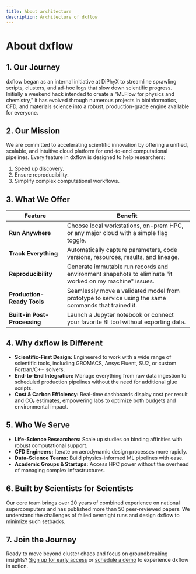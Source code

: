 ```yaml
---
title: About architecture
description: Architecture of dxflow
---
```


# About dxflow

## 1. Our Journey

dxflow began as an internal initiative at DiPhyX to streamline sprawling scripts, clusters, and ad-hoc logs that slow down scientific progress. Initially a weekend hack intended to create a "MLFlow for physics and chemistry," it has evolved through numerous projects in bioinformatics, CFD, and materials science into a robust, production-grade engine available for everyone.

## 2. Our Mission

We are committed to accelerating scientific innovation by offering a unified, scalable, and intuitive cloud platform for end-to-end computational pipelines. Every feature in dxflow is designed to help researchers:
1. Speed up discovery.
2. Ensure reproducibility.
3. Simplify complex computational workflows.

## 3. What We Offer

| Feature                         | Benefit |
|---------------------------------|---------|
| **Run Anywhere**                | Choose local workstations, on-prem HPC, or any major cloud with a simple flag toggle. |
| **Track Everything**            | Automatically capture parameters, code versions, resources, results, and lineage. |
| **Reproducibility**             | Generate immutable run records and environment snapshots to eliminate "it worked on my machine" issues. |
| **Production-Ready Tools**      | Seamlessly move a validated model from prototype to service using the same commands that trained it. |
| **Built-in Post-Processing**    | Launch a Jupyter notebook or connect your favorite BI tool without exporting data. |

## 4. Why dxflow is Different

- **Scientific-First Design:** Engineered to work with a wide range of scientific tools, including GROMACS, Ansys Fluent, SU2, or custom Fortran/C++ solvers.
- **End-to-End Integration:** Manage everything from raw data ingestion to scheduled production pipelines without the need for additional glue scripts.
- **Cost & Carbon Efficiency:** Real-time dashboards display cost per result and CO₂ estimates, empowering labs to optimize both budgets and environmental impact.

## 5. Who We Serve

- **Life-Science Researchers:** Scale up studies on binding affinities with robust computational support.
- **CFD Engineers:** Iterate on aerodynamic design processes more rapidly.
- **Data-Science Teams:** Build physics-informed ML pipelines with ease.
- **Academic Groups & Startups:** Access HPC power without the overhead of managing complex infrastructures.

## 6. Built by Scientists for Scientists

Our core team brings over 20 years of combined experience on national supercomputers and has published more than 50 peer-reviewed papers. We understand the challenges of failed overnight runs and design dxflow to minimize such setbacks.

## 7. Join the Journey

Ready to move beyond cluster chaos and focus on groundbreaking insights?
[Sign up for early access](#) or [schedule a demo](#) to experience dxflow in action.
